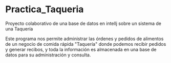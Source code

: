 # Practica_Taqueria
Proyecto colaborativo de una base de datos en intellj sobre un sistema de una Taquería

Este programa nos permite administrar las órdenes y pedidos de alimentos de un negocio de comida rápida "Taquería" donde podemos recibir pedidos y generar recibos, y toda la información es almacenada en una base de datos para su administración y consulta.
